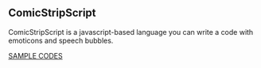
ComicStripScript
---


ComicStripScript is a javascript-based language you can write a code with emoticons and speech bubbles.

[SAMPLE CODES](https://github.com/yukiy/ComicStripScript/blob/master/sample.js)
